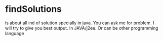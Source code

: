 # findSolutions
is about all ind of solution specially in java. You can ask me for problem. I will try to give you best output. In JAVA/j2ee. Or can be other programming language
